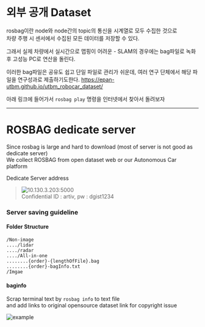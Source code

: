 # 외부 공개 Dataset
rosbag이란 node와 node간의 topic의 통신을 시계열로 모두 수집한 것으로   
차량 주행 시 센서에서 수집된 모든 데이터를 저장할 수 있다.

그래서 실제 차량에서 실시간으로 맵핑이 어려운 - SLAM의 경우에는 bag파일로 녹화 후 고성능 PC로 연산을 돌린다.

이러한 bag파일은 공유도 쉽고 단일 파일로 관리가 쉬운데, 여러 연구 단체에서 해당 파일을 연구성과로 제출하기도한다.
https://epan-utbm.github.io/utbm_robocar_dataset/

아래 링크에 들어가서 `rosbag play` 명령을 인터넷에서 찾아서 돌려보자

---
# ROSBAG dedicate server

Since rosbag is large and hard to download (most of server is not good as dedicate server)   
We collect ROSBAG from open dataset web or our Autonomous Car platform

Dedicate Server address
> ![10.130.3.203:5000](http://10.130.3.203:5000)   
> Confidential ID : artiv, pw : dgist1234

### Server saving guideline

#### Folder Structure
```
/Non-image
..../lidar
..../radar
..../All-in-one
........{order}-{lengthOfFile}.bag
........{order}-bagInfo.txt
/Imgae
```

#### baginfo
Scrap terminal text by `rosbag info` to text file   
and add links to original opensource dataset link for copyright issue


![example](https://i.imgur.com/ArmzfZ6.png)
